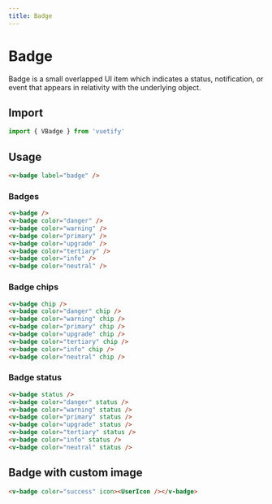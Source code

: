 ```yaml
---
title: Badge
---
```


# Badge

Badge is a small overlapped UI item which indicates a status, notification, or event that appears in relativity with the underlying object.

## Import

```javascript
import { VBadge } from 'vuetify'
```

## Usage

<WrapView>
  <v-badge label="badge" />
</WrapView>

```html
<v-badge label="badge" />
```

### Badges

<WrapView horizontal>
  <v-badge />
  <v-badge color="danger" />
  <v-badge color="warning" />
  <v-badge color="primary" />
  <v-badge color="upgrade" />
  <v-badge color="tertiary" />
  <v-badge color="info" />
  <v-badge color="neutral" />
  <!-- <v-badge color="success" icon><UserIcon /></v-badge> -->
  <!-- <v-badge color="success" icon><UserIcon /></v-badge> -->

</WrapView>

```html
<v-badge />
<v-badge color="danger" />
<v-badge color="warning" />
<v-badge color="primary" />
<v-badge color="upgrade" />
<v-badge color="tertiary" />
<v-badge color="info" />
<v-badge color="neutral" />
```


### Badge chips

<WrapView horizontal vertical>
  <v-badge chip />
  <v-badge color="danger" chip />
  <v-badge color="warning" chip />
  <v-badge color="primary" chip />
  <v-badge color="upgrade" chip />
  <v-badge color="tertiary" chip />
  <v-badge color="info" chip />
  <v-badge color="neutral" chip />
</WrapView>

```html
<v-badge chip />
<v-badge color="danger" chip />
<v-badge color="warning" chip />
<v-badge color="primary" chip />
<v-badge color="upgrade" chip />
<v-badge color="tertiary" chip />
<v-badge color="info" chip />
<v-badge color="neutral" chip />
```

### Badge status

<WrapView horizontal vertical>
  <v-badge status />
  <v-badge color="danger" status />
  <v-badge color="warning" status />
  <v-badge color="primary" status />
  <v-badge color="upgrade" status />
  <v-badge color="tertiary" status />
  <v-badge color="info" status />
  <v-badge color="neutral" status />
</WrapView>

```html
<v-badge status />
<v-badge color="danger" status />
<v-badge color="warning" status />
<v-badge color="primary" status />
<v-badge color="upgrade" status />
<v-badge color="tertiary" status />
<v-badge color="info" status />
<v-badge color="neutral" status />
```

## Badge with custom image

<WrapView>
  <v-badge color="success" icon><UserIcon /></v-badge>
</WrapView>

```html
<v-badge color="success" icon><UserIcon /></v-badge>
```
